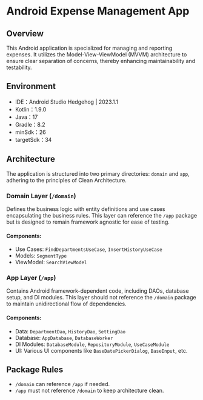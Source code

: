 # Android Expense Management App

## Overview
This Android application is specialized for managing and reporting expenses. It utilizes the Model-View-ViewModel (MVVM) architecture to ensure clear separation of concerns, thereby enhancing maintainability and testability.

## Environment

* IDE：Android Studio Hedgehog | 2023.1.1
* Kotlin：1.9.0
* Java：17
* Gradle：8.2
* minSdk：26
* targetSdk：34

## Architecture
The application is structured into two primary directories: `domain` and `app`, adhering to the principles of Clean Architecture.

### Domain Layer (`/domain`)
Defines the business logic with entity definitions and use cases encapsulating the business rules. This layer can reference the `/app` package but is designed to remain framework agnostic for ease of testing.

#### Components:
- Use Cases: `FindDepartmentsUseCase`, `InsertHistoryUseCase`
- Models: `SegmentType`
- ViewModel: `SearchViewModel`

### App Layer (`/app`)
Contains Android framework-dependent code, including DAOs, database setup, and DI modules. This layer should not reference the `/domain` package to maintain unidirectional flow of dependencies.

#### Components:
- Data: `DepartmentDao`, `HistoryDao`, `SettingDao`
- Database: `AppDatabase`, `DatabaseWorker`
- DI Modules: `DatabaseModule`, `RepositoryModule`, `UseCaseModule`
- UI: Various UI components like `BaseDatePickerDialog`, `BaseInput`, etc.

## Package Rules
- `/domain` can reference `/app` if needed.
- `/app` must not reference `/domain` to keep architecture clean.




